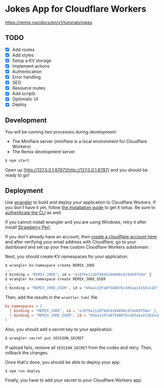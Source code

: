 # Jokes App for Cloudflare Workers

https://remix.run/docs/en/v1/tutorials/jokes

## TODO

- [x] Add routes
- [x] Add styles
- [x] Setup a KV storage
- [x] Implement actions
- [x] Authentication
- [x] Error handling
- [x] SEO
- [x] Resource routes
- [x] Add scripts
- [x] Optimistic UI
- [x] Deploy

## Development

You will be running two processes during development:

- The Miniflare server (miniflare is a local environment for Cloudflare Workers)
- The Remix development server

```sh
$ npm start
```

Open up [http://127.0.0.1:8787](http://127.0.0.1:8787) and you should be ready to go!

## Deployment

Use [wrangler](https://developers.cloudflare.com/workers/cli-wrangler) to build and deploy your application to Cloudflare Workers. If you don't have it yet, follow [the installation guide](https://developers.cloudflare.com/workers/cli-wrangler/install-update) to get it setup. Be sure to [authenticate the CLI](https://developers.cloudflare.com/workers/cli-wrangler/authentication) as well.

If you cannot install wrangler and you are using Windows, retry it after install [Strawberry Perl](https://strawberryperl.com/).

If you don't already have an account, then [create a cloudflare account here](https://dash.cloudflare.com/sign-up) and after verifying your email address with Cloudflare, go to your dashboard and set up your free custom Cloudflare Workers subdomain.

Next, you should create KV namespaces for your application.

```sh
$ wrangler kv:namespace create REMIX_JOKE
...
{ binding = "REMIX_JOKE", id = "e1076e1120f945d184898c67de69758a" }
$ wrangler kv:namespace create REMIX_JOKE_USER
...
{ binding = "REMIX_JOKE_USER", id = "b9aa11dfa8f54807bc4d5aa141561e10" }
```

Then, add the results in the `wrantler.toml` file.

```toml
kv_namespaces = [
  { binding = "REMIX_JOKE", id = "e1076e1120f945d184898c67de69758a" },
  { binding = "REMIX_JOKE_USER", id = "b9aa11dfa8f54807bc4d5aa141561e10" }
]
```

Also, you should add a secret key to your application.

```sh
$ wrangler secret put SESSION_SECRET
```

If upload fails, remove all `SESSION_SECRET` from the codes and retry. Then, rollback the changes.

Once that's done, you should be able to deploy your app:

```sh
$ npm run deploy
```

Finally, you have to add your secret to your Cloudflare Workers app.
